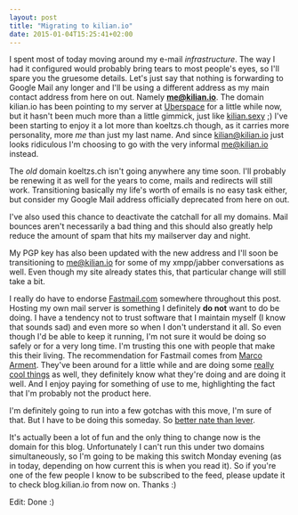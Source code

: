 ```yaml
---
layout: post
title: "Migrating to kilian.io"
date: 2015-01-04T15:25:41+02:00
---
```


I spent most of today moving around my e-mail *infrastructure*. The way I had it configured would probably bring tears to most people's eyes, so I'll spare you the gruesome details. Let's just say that nothing is forwarding to Google Mail any longer and I'll be using a different address as my main contact address from here on out. Namely **me@kilian.io**. The domain kilian.io has been pointing to my server at [Uberspace](https://uberspace.de) for a little while now, but it hasn't been much more than a little gimmick, just like [kilian.sexy](http://kilian.sexy) ;)
I've been starting to enjoy it a lot more than koeltzs.ch though, as it carries more personality, more *me* than just my last name. And since kilian@kilian.io just looks ridiculous I'm choosing to go with the very informal me@kilian.io instead.

The *old* domain koeltzs.ch isn't going anywhere any time soon. I'll probably be renewing it as well for the years to come, mails and redirects will still work. Transitioning basically my life's worth of emails is no easy task either, but consider my Google Mail address officially deprecated from here on out.

I've also used this chance to deactivate the catchall for all my domains. Mail bounces aren't necessarily a bad thing and this should also greatly help reduce the amount of spam that hits my mailserver day and night.

My PGP key has also been updated with the new address and I'll soon be transitioning to me@kilian.io for some of my xmpp/jabber conversations as well. Even though my site already states this, that particular change will still take a bit.

I really do have to endorse [Fastmail.com](https://fastmail.com) somewhere throughout this post. Hosting my own mail server is something I definitely **do not** want to do be doing.  I have a tendency not to trust software that I maintain myself (I know that sounds sad) and even more so when I don't understand it all. So even though I'd be able to keep it running, I'm not sure it would be doing so safely or for a very long time. I'm trusting this one with people that make this their living. The recommendation for Fastmail comes from [Marco Arment](http://marco.org). They've been around for a little while and are doing some [really cool things](http://blog.fastmail.com/2014/12/23/jmap-a-better-way-to-email/) as well, they definitely know what they're doing and are doing it well. And I enjoy paying for something of use to me, highlighting the fact that I'm probably not the product here.

I'm definitely going to run into a few gotchas with this move, I'm sure of that. But I have to be doing this someday. So [better nate than lever](http://longestjokeintheworld.com).

It's actually been a lot of fun and the only thing to change now is the domain for this blog. Unfortunately I can't run this under two domains simultaneously, so I'm going to be making this switch Monday evening (as in today, depending on how current this is when you read it). So if you're one of the few people I know to be subscribed to the feed, please update it to check blog.kilian.io from now on. Thanks :)

Edit: Done :)
